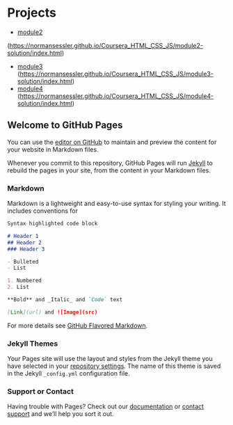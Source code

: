 # Projects
- [module2](https://normansessler.github.io/Coursera_HTML_CSS_JS/module2-solution/index.html)

(https://normansessler.github.io/Coursera_HTML_CSS_JS/module2-solution/index.html)
- [module3](https://normansessler.github.io/Coursera_HTML_CSS_JS/module3-solution/index.html) (https://normansessler.github.io/Coursera_HTML_CSS_JS/module3-solution/index.html)
- [module4](https://normansessler.github.io/Coursera_HTML_CSS_JS/module4-solution/index.html) (https://normansessler.github.io/Coursera_HTML_CSS_JS/module4-solution/index.html)

## Welcome to GitHub Pages

You can use the [editor on GitHub](https://github.com/NormanSessler/CourseraCourse1/edit/master/README.md) to maintain and preview the content for your website in Markdown files.

Whenever you commit to this repository, GitHub Pages will run [Jekyll](https://jekyllrb.com/) to rebuild the pages in your site, from the content in your Markdown files.

### Markdown

Markdown is a lightweight and easy-to-use syntax for styling your writing. It includes conventions for

```markdown
Syntax highlighted code block

# Header 1
## Header 2
### Header 3

- Bulleted
- List

1. Numbered
2. List

**Bold** and _Italic_ and `Code` text

[Link](url) and ![Image](src)
```

For more details see [GitHub Flavored Markdown](https://guides.github.com/features/mastering-markdown/).

### Jekyll Themes

Your Pages site will use the layout and styles from the Jekyll theme you have selected in your [repository settings](https://github.com/NormanSessler/CourseraCourse1/settings). The name of this theme is saved in the Jekyll `_config.yml` configuration file.

### Support or Contact

Having trouble with Pages? Check out our [documentation](https://help.github.com/categories/github-pages-basics/) or [contact support](https://github.com/contact) and we’ll help you sort it out.
